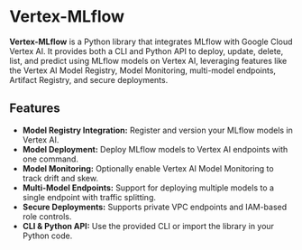 # Vertex-MLflow

**Vertex-MLflow** is a Python library that integrates MLflow with Google Cloud Vertex AI.
It provides both a CLI and Python API to deploy, update, delete, list, and predict using MLflow models on Vertex AI,
leveraging features like the Vertex AI Model Registry, Model Monitoring, multi-model endpoints, Artifact Registry, and secure deployments.

## Features

- **Model Registry Integration:** Register and version your MLflow models in Vertex AI.
- **Model Deployment:** Deploy MLflow models to Vertex AI endpoints with one command.
- **Model Monitoring:** Optionally enable Vertex AI Model Monitoring to track drift and skew.
- **Multi-Model Endpoints:** Support for deploying multiple models to a single endpoint with traffic splitting.
- **Secure Deployments:** Supports private VPC endpoints and IAM-based role controls.
- **CLI & Python API:** Use the provided CLI or import the library in your Python code.
